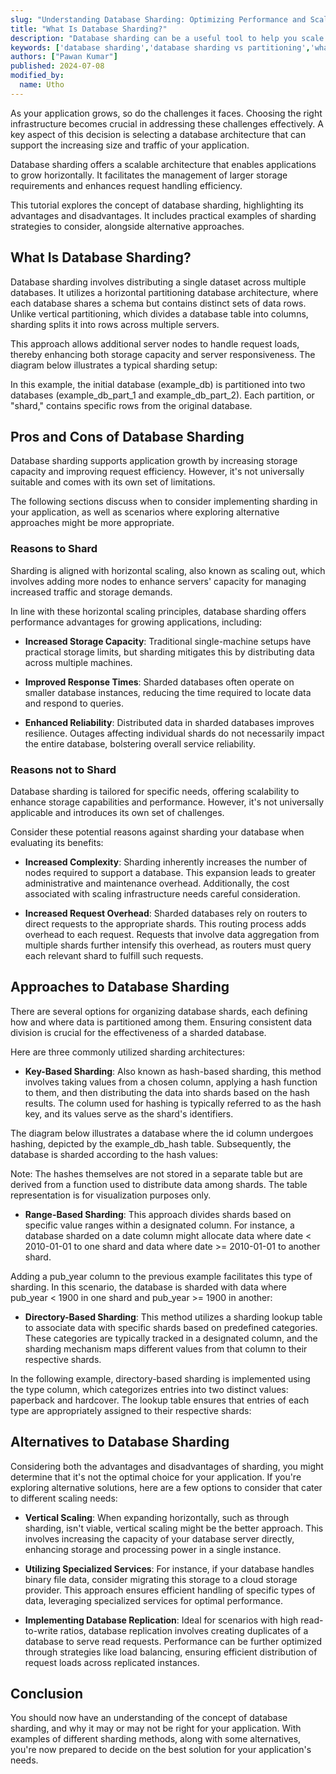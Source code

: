 ```yaml
---
slug: "Understanding Database Sharding: Optimizing Performance and Scalability"
title: "What Is Database Sharding?"
description: "Database sharding can be a useful tool to help you scale your databases for growth and increased traffic. But what is sharding, and when should you use it? Find out in this tutorial, which walks you through what sharding is, the reasons to use it, and alternatives."
keywords: ['database sharding','database sharding vs partitioning','what is database sharding']
authors: ["Pawan Kumar"]
published: 2024-07-08
modified_by:
  name: Utho
---
```


As your application grows, so do the challenges it faces. Choosing the right infrastructure becomes crucial in addressing these challenges effectively. A key aspect of this decision is selecting a database architecture that can support the increasing size and traffic of your application.

Database sharding offers a scalable architecture that enables applications to grow horizontally. It facilitates the management of larger storage requirements and enhances request handling efficiency.

This tutorial explores the concept of database sharding, highlighting its advantages and disadvantages. It includes practical examples of sharding strategies to consider, alongside alternative approaches.

## What Is Database Sharding?

Database sharding involves distributing a single dataset across multiple databases. It utilizes a horizontal partitioning database architecture, where each database shares a schema but contains distinct sets of data rows. Unlike vertical partitioning, which divides a database table into columns, sharding splits it into rows across multiple servers.

This approach allows additional server nodes to handle request loads, thereby enhancing both storage capacity and server responsiveness. The diagram below illustrates a typical sharding setup:

In this example, the initial database (example_db) is partitioned into two databases (example_db_part_1 and example_db_part_2). Each partition, or "shard," contains specific rows from the original database.

## Pros and Cons of Database Sharding

Database sharding supports application growth by increasing storage capacity and improving request efficiency. However, it's not universally suitable and comes with its own set of limitations.

The following sections discuss when to consider implementing sharding in your application, as well as scenarios where exploring alternative approaches might be more appropriate.

### Reasons to Shard

Sharding is aligned with horizontal scaling, also known as scaling out, which involves adding more nodes to enhance servers' capacity for managing increased traffic and storage demands.

In line with these horizontal scaling principles, database sharding offers performance advantages for growing applications, including:

- **Increased Storage Capacity**: Traditional single-machine setups have practical storage limits, but sharding mitigates this by distributing data across multiple machines.

- **Improved Response Times**: Sharded databases often operate on smaller database instances, reducing the time required to locate data and respond to queries.

- **Enhanced Reliability**: Distributed data in sharded databases improves resilience. Outages affecting individual shards do not necessarily impact the entire database, bolstering overall service reliability.

### Reasons not to Shard

Database sharding is tailored for specific needs, offering scalability to enhance storage capabilities and performance. However, it's not universally applicable and introduces its own set of challenges.

Consider these potential reasons against sharding your database when evaluating its benefits:

- **Increased Complexity**: Sharding inherently increases the number of nodes required to support a database. This expansion leads to greater administrative and maintenance overhead. Additionally, the cost associated with scaling infrastructure needs careful consideration.

- **Increased Request Overhead**: Sharded databases rely on routers to direct requests to the appropriate shards. This routing process adds overhead to each request. Requests that involve data aggregation from multiple shards further intensify this overhead, as routers must query each relevant shard to fulfill such requests.

## Approaches to Database Sharding

There are several options for organizing database shards, each defining how and where data is partitioned among them. Ensuring consistent data division is crucial for the effectiveness of a sharded database.

Here are three commonly utilized sharding architectures:

- **Key-Based Sharding**: Also known as hash-based sharding, this method involves taking values from a chosen column, applying a hash function to them, and then distributing the data into shards based on the hash results. The column used for hashing is typically referred to as the hash key, and its values serve as the shard's identifiers.

The diagram below illustrates a database where the id column undergoes hashing, depicted by the example_db_hash table. Subsequently, the database is sharded according to the hash values:

Note: The hashes themselves are not stored in a separate table but are derived from a function used to distribute data among shards. The table representation is for visualization purposes only.

- **Range-Based Sharding**: This approach divides shards based on specific value ranges within a designated column. For instance, a database sharded on a date column might allocate data where date < 2010-01-01 to one shard and data where date >= 2010-01-01 to another shard.

Adding a pub_year column to the previous example facilitates this type of sharding. In this scenario, the database is sharded with data where pub_year < 1900 in one shard and pub_year >= 1900 in another: 

- **Directory-Based Sharding**: This method utilizes a sharding lookup table to associate data with specific shards based on predefined categories. These categories are typically tracked in a designated column, and the sharding mechanism maps different values from that column to their respective shards.

In the following example, directory-based sharding is implemented using the type column, which categorizes entries into two distinct values: paperback and hardcover. The lookup table ensures that entries of each type are appropriately assigned to their respective shards:
  

## Alternatives to Database Sharding


Considering both the advantages and disadvantages of sharding, you might determine that it's not the optimal choice for your application. If you're exploring alternative solutions, here are a few options to consider that cater to different scaling needs:

- **Vertical Scaling**: When expanding horizontally, such as through sharding, isn't viable, vertical scaling might be the better approach. This involves increasing the capacity of your database server directly, enhancing storage and processing power in a single instance.

- **Utilizing Specialized Services**: For instance, if your database handles binary file data, consider migrating this storage to a cloud storage provider. This approach ensures efficient handling of specific types of data, leveraging specialized services for optimal performance.

- **Implementing Database Replication**: Ideal for scenarios with high read-to-write ratios, database replication involves creating duplicates of a database to serve read requests. Performance can be further optimized through strategies like load balancing, ensuring efficient distribution of request loads across replicated instances.

## Conclusion

You should now have an understanding of the concept of database sharding, and why it may or may not be right for your application. With examples of different sharding methods, along with some alternatives, you're now prepared to decide on the best solution for your application's needs.